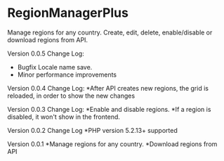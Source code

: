 # RegionManagerPlus
Manage regions for any country. Create, edit, delete, enable/disable or download regions from API.

Version 0.0.5
Change Log:
* Bugfix Locale name save.
* Minor performance improvements 

Version 0.0.4
Change Log:
*After API creates new regions, the grid is reloaded, in order to show the new changes

Version 0.0.3
Change Log:
*Enable and disable regions.
*If a region is disabled, it won't show in the frontend.

Version 0.0.2
Change Log
*PHP version 5.2.13+ supported

Version 0.0.1
*Manage regions for any country.
*Download regions from API